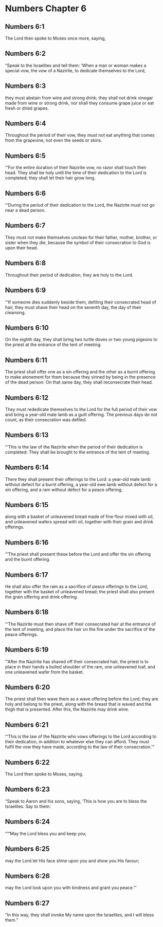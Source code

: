 # Numbers Chapter 6

## Numbers 6:1

The Lord then spoke to Moses once more, saying,

## Numbers 6:2

“Speak to the Israelites and tell them: ‘When a man or woman makes a special vow, the vow of a Nazirite, to dedicate themselves to the Lord,

## Numbers 6:3

they must abstain from wine and strong drink; they shall not drink vinegar made from wine or strong drink, nor shall they consume grape juice or eat fresh or dried grapes.

## Numbers 6:4

Throughout the period of their vow, they must not eat anything that comes from the grapevine, not even the seeds or skins.

## Numbers 6:5

“‘For the entire duration of their Nazirite vow, no razor shall touch their head. They shall be holy until the time of their dedication to the Lord is completed; they shall let their hair grow long.

## Numbers 6:6

“‘During the period of their dedication to the Lord, the Nazirite must not go near a dead person.

## Numbers 6:7

They must not make themselves unclean for their father, mother, brother, or sister when they die, because the symbol of their consecration to God is upon their head.

## Numbers 6:8

Throughout their period of dedication, they are holy to the Lord.

## Numbers 6:9

“‘If someone dies suddenly beside them, defiling their consecrated head of hair, they must shave their head on the seventh day, the day of their cleansing.

## Numbers 6:10

On the eighth day, they shall bring two turtle doves or two young pigeons to the priest at the entrance of the tent of meeting.

## Numbers 6:11

The priest shall offer one as a sin offering and the other as a burnt offering to make atonement for them because they sinned by being in the presence of the dead person. On that same day, they shall reconsecrate their head.

## Numbers 6:12

They must rededicate themselves to the Lord for the full period of their vow and bring a year-old male lamb as a guilt offering. The previous days do not count, as their consecration was defiled.

## Numbers 6:13

“‘This is the law of the Nazirite when the period of their dedication is completed: They shall be brought to the entrance of the tent of meeting.

## Numbers 6:14

There they shall present their offerings to the Lord: a year-old male lamb without defect for a burnt offering, a year-old ewe lamb without defect for a sin offering, and a ram without defect for a peace offering,

## Numbers 6:15

along with a basket of unleavened bread made of fine flour mixed with oil, and unleavened wafers spread with oil, together with their grain and drink offerings.

## Numbers 6:16

“‘The priest shall present these before the Lord and offer the sin offering and the burnt offering.

## Numbers 6:17

He shall also offer the ram as a sacrifice of peace offerings to the Lord, together with the basket of unleavened bread; the priest shall also present the grain offering and drink offering.

## Numbers 6:18

“‘The Nazirite must then shave off their consecrated hair at the entrance of the tent of meeting, and place the hair on the fire under the sacrifice of the peace offerings.

## Numbers 6:19

“‘After the Nazirite has shaved off their consecrated hair, the priest is to place in their hands a boiled shoulder of the ram, one unleavened loaf, and one unleavened wafer from the basket.

## Numbers 6:20

The priest shall then wave them as a wave offering before the Lord; they are holy and belong to the priest, along with the breast that is waved and the thigh that is presented. After this, the Nazirite may drink wine.

## Numbers 6:21

“‘This is the law of the Nazirite who vows offerings to the Lord according to their dedication, in addition to whatever else they can afford. They must fulfil the vow they have made, according to the law of their consecration.’”

## Numbers 6:22

The Lord then spoke to Moses, saying,

## Numbers 6:23

“Speak to Aaron and his sons, saying, ‘This is how you are to bless the Israelites. Say to them:

## Numbers 6:24

“‘“May the Lord bless you and keep you;

## Numbers 6:25

may the Lord let His face shine upon you and show you His favour;

## Numbers 6:26

may the Lord look upon you with kindness and grant you peace.”’

## Numbers 6:27

“In this way, they shall invoke My name upon the Israelites, and I will bless them.”
